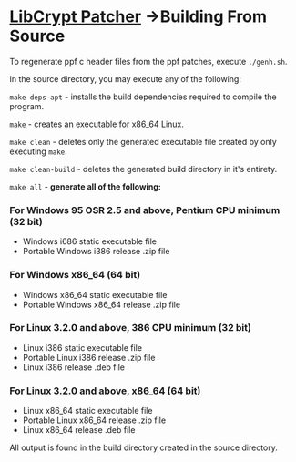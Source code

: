 # [LibCrypt Patcher](readme.md) ->Building From Source

To regenerate ppf c header files from the ppf patches, execute `./genh.sh`.

In the source directory, you may execute any of the following:

`make deps-apt` - installs the build dependencies required to compile the program.

`make` - creates an executable for x86_64 Linux.

`make clean` - deletes only the generated executable file created by only executing `make`.

`make clean-build` - deletes the generated build directory in it's entirety.

`make all` - **generate all of the following:**

### For Windows 95 OSR 2.5 and above, Pentium CPU minimum (32 bit)

*   Windows i686 static executable file
*   Portable Windows i386 release .zip file

### For Windows x86_64 (64 bit)

*   Windows x86_64 static executable file
*   Portable Windows x86_64 release .zip file

### For Linux 3.2.0 and above, 386 CPU minimum (32 bit)

*   Linux i386 static executable file
*   Portable Linux i386 release .zip file
*   Linux i386 release .deb file

### For Linux 3.2.0 and above, x86_64 (64 bit)

*   Linux x86_64 static executable file
*   Portable Linux x86_64 release .zip file
*   Linux x86_64 release .deb file

All output is found in the build directory created in the source directory.